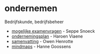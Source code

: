 # ondernemen
Bedrijfskunde, bedrijfsbeheer

* [mogelijke examenvragen](Examenvragen2017.md) - Seppe Snoeck
* [ondernemingsplan](ondernemingsplan-haroen) - Haroen Viaene
* [samenvatting](samenvatting-owen) - Owen Henrotte
* [mindmaps](mindmaps-hanne) - Hanne Goossens
